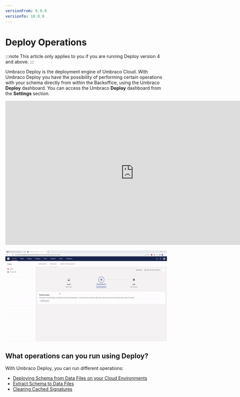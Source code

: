 ```yaml
---
versionFrom: 8.0.0
versionTo: 10.0.0
---
```


# Deploy Operations

:::note
This article only applies to you if you are running Deploy version 4 and above.
:::

Umbraco Deploy is the deployment engine of Umbraco Cloud. With Umbraco Deploy you have the possibility of performing certain operations with your schema directly from within the Backoffice, using the Umbraco **Deploy** dashboard. You can access the Umbraco **Deploy** dashboard from the **Settings** section.

<iframe width="800" height="450" src="https://www.youtube.com/embed/l5qdTsIddKM?rel=0" frameborder="0" allow="autoplay; encrypted-media" allowfullscreen></iframe>

![Locating the deploy dashboard](images/locate-deploy-dashboard-v10.gif)

## What operations can you run using Deploy?

With Umbraco Deploy, you can run different operations:

* [Deploying Schema from Data Files on your Cloud Environments](Deploy-schema)
* [Extract Schema to Data Files](Extract-schema-to-data-files)
* [Clearing Cached Signatures](Clearing-cached-signatures)
